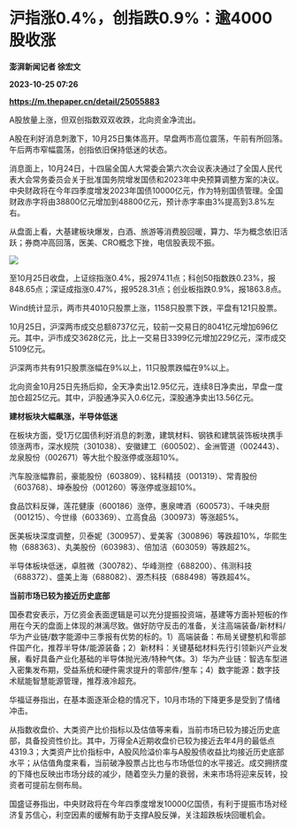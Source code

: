 # 沪指涨0.4%，创指跌0.9%：逾4000股收涨
**澎湃新闻记者 徐宏文**

**2023-10-25 07:26**

**https://m.thepaper.cn/detail/25055883**

A股放量上涨，但双创指数双双收跌，北向资金净流出。

A股在利好消息刺激下，10月25日集体高开。早盘两市高位震荡，午前有所回落。午后两市窄幅震荡，创指依旧保持低迷的状态。

消息面上，10月24日，十四届全国人大常委会第六次会议表决通过了全国人民代表大会常务委员会关于批准国务院增发国债和2023年中央预算调整方案的决议。中央财政将在今年四季度增发2023年国债10000亿元，作为特别国债管理。全国财政赤字将由38800亿元增加到48800亿元，预计赤字率由3%提高到3.8%左右。

从盘面上看，大基建板块爆发，白酒、旅游等消费股回暖，算力、华为概念依旧活跃；券商冲高回落，医美、CRO概念下挫，电信股表现不振。

![](https://imagecloud.thepaper.cn/thepaper/image/275/574/248.jpg)

至10月25日收盘，上证综指涨0.4%，报2974.11点；科创50指数跌0.23%，报848.65点；深证成指涨0.47%，报9528.31点；创业板指跌0.9%，报1863.8点。

Wind统计显示，两市共4010只股票上涨，1158只股票下跌，平盘有121只股票。

10月25日，沪深两市成交总额8737亿元，较前一交易日的8041亿元增加696亿元。其中，沪市成交3628亿元，比上一交易日3399亿元增加229亿元，深市成交5109亿元。

沪深两市共有91只股票涨幅在9%以上，11只股票跌幅在9%以上。

北向资金10月25日先扬后抑，全天净卖出12.95亿元，连续8日净卖出，早盘一度加仓超25亿元。其中，沪股通净买入0.6亿元，深股通净卖出13.56亿元。

**建材板块大幅飙涨，半导体低迷**

在板块方面，受1万亿国债利好消息的刺激，建筑材料、钢铁和建筑装饰板块携手领涨两市，深水规院（301038）、安徽建工（600502）、金洲管道（002443）、龙泉股份（002671）等大批个股涨停或涨超10%。

汽车股涨幅靠前，豪能股份（603809）、铭科精技（001319）、常青股份（603768）、坤泰股份（001260）等涨停或涨超10%。

食品饮料反弹，莲花健康（600186）涨停，惠泉啤酒（600573）、千味央厨（001215）、今世缘（603369）、立高食品（300973）等涨超5%。

医美板块深度调整，贝泰妮（300957）、爱美客（300896）等跌超10%，华熙生物（688363）、丸美股份（603983）、倍加洁（603059）等跌超2%。

半导体板块低迷，卓胜微（300782）、华峰测控（688200）、伟测科技（688372）、盛美上海（688082）、源杰科技（688498）等跌超4%。

**当前市场已较为接近历史底部**

国泰君安表示，万亿资金表面逻辑是可以充分提振投资端，基建等方面补短板的作用在今天的盘面上体现的淋漓尽致。做好防守反击的准备，关注高端装备/新材料/华为产业链/数字能源中三季报有优势的标的。1）高端装备：布局关键整机和零部件国产化，推荐半导体/能源装备；2）新材料：关键基础材料先行引领新兴产业发展，看好具备产业化基础的半导体抛光液/特种气体。3）华为产业链：智选车型进入密集发布期，受益系统和硬件需求提升的零部件/整车；4）数字能源：数字技术赋能智慧能源管理，推荐液冷超充。

华福证券指出，在基本面逐渐企稳的情况下，10月市场的下降更多是受到了情绪冲击。

从指数收盘价、大类资产比价指标以及估值等来看，当前市场已较为接近历史底部，具备投资性价比。其中，万得全A近期收盘价已较为接近去年4月的最低点4319.3；大类资产比价指标中，A股风险溢价率与A股股债收益比均接近历史底部水平；从估值角度来看，当前破净股票占比也与市场低位的水平接近。成交拥挤度的下降也反映出市场分歧的减少，随着空头力量的衰弱，未来市场将迎来反转，投资者可提前左侧布局。

国盛证券指出，中央财政将在今年四季度增发10000亿国债，有利于提振市场对经济复苏信心，利空因素的缓解有助于支撑A股反弹，关注超跌板块回暖机会。